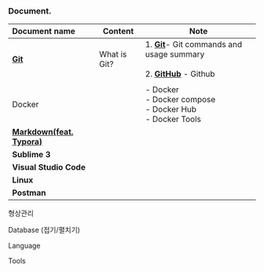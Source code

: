 ### Document.

|Document name|Content|Note|
| :---- | --- | --- |
| [**Git**](https://tinyurl.com/2oqo74st) | What is Git? | 1. [**Git**](https://tinyurl.com/2oqo74st)- Git commands and usage summary<br /><br />2. [**GitHub**](https://bit.ly/3E6uBGY) - Github |
|  |  |                                |
| Docker |  | - Docker<br />- Docker compose<br />- Docker Hub<br />- Docker Tools |
| [**Markdown(feat. Typora)**](https://github.com/kos5667/Git/tree/main/markdown) |                 |                                |
|                        **Sublime 3**                         |                 |                                |
|                    **Visual Studio Code**                    |                 |                                |
|                            **Linux**                         |                 |                                |
|                           **Postman**                        |                 |                                |



형상관리



Database (접기/펼치기)



Language



Tools
